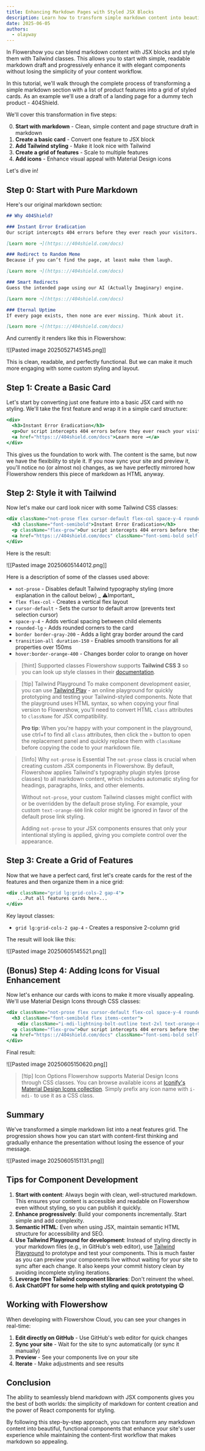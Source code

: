 ```yaml
---
title: Enhancing Markdown Pages with Styled JSX Blocks
description: Learn how to transform simple markdown content into beautiful, JSX components styled with Tailwind CSS. We'll walk through the complete process using a real-world example.
date: 2025-06-05
authors:
  - olayway
---
```


In Flowershow you can blend markdown content with JSX blocks and style them with Tailwind classes. This allows you to start with simple, readable markdown draft and progressively enhance it with elegant components without losing the simplicity of your content workflow.

In this tutorial, we'll walk through the complete process of transforming a simple markdown section with a list of product features into a grid of styled cards. As an example we'll use a draft of a landing page for a dummy tech product - 404Shield.

We'll cover this transformation in five steps:

0. **Start with markdown** - Clean, simple content and page structure draft in markdown
1. **Create a basic card** - Convert one feature to JSX block
2. **Add Tailwind styling** - Make it look nice with Tailwind
3. **Create a grid of features** - Scale to multiple features
4. **Add icons** - Enhance visual appeal with Material Design icons

Let's dive in!

## Step 0: Start with Pure Markdown

Here's our original markdown section:

```markdown
## Why 404Shield?

### Instant Error Eradication
Our script intercepts 404 errors before they ever reach your visitors.

[Learn more ➝](https:://404shield.com/docs)

### Redirect to Random Meme
Because if you can’t find the page, at least make them laugh.

[Learn more ➝](https:://404shield.com/docs)

### Smart Redirects
Guess the intended page using our AI (Actually Imaginary) engine.

[Learn more ➝](https:://404shield.com/docs)

### Eternal Uptime
If every page exists, then none are ever missing. Think about it.

[Learn more ➝](https:://404shield.com/docs)
```

And currently it renders like this in Flowershow:

![[Pasted image 20250527145145.png]]

This is clean, readable, and perfectly functional. But we can make it much more engaging with some custom styling and layout.

## Step 1: Create a Basic Card

Let's start by converting just one feature into a basic JSX card with no styling. We'll take the first feature and wrap it in a simple card structure:

```jsx
<div>
  <h3>Instant Error Eradication</h3>
  <p>Our script intercepts 404 errors before they ever reach your visitors.</p>
  <a href="https:://404shield.com/docs">Learn more →</a>
</div>
```

This gives us the foundation to work with. The content is the same, but now we have the flexibility to style it. If you now sync your site and preview it, you'll notice no (or almost no) changes, as we have perfectly mirrored how Flowershow renders this piece of markdown as HTML anyway.

## Step 2: Style it with Tailwind

Now let's make our card look nicer with some Tailwind CSS classes:

```jsx
<div className="not-prose flex cursor-default flex-col space-y-4 rounded-lg border border-gray-200 p-10 transition-all duration-150 hover:border-orange-400">
  <h3 className="font-semibold">Instant Error Eradication</h3>
  <p className="flex-grow">Our script intercepts 404 errors before they ever reach your visitors.</p>
  <a href="https:://404shield.com/docs" className="font-semi-bold self-start text-sm text-orange-600">Learn more →</a>
</div>
```

Here is the result:

![[Pasted image 20250605144012.png]]

Here is a description of some of the classes used above:
- `not-prose` - Disables default Tailwind typography styling (more explanation in the callout below) _ ⚠️Important_
- `flex flex-col` - Creates a vertical flex layout
- `cursor-default` - Sets the cursor to default arrow (prevents text selection cursor)
- `space-y-4` - Adds vertical spacing between child elements
- `rounded-lg` - Adds rounded corners to the card
- `border border-gray-200` - Adds a light gray border around the card
- `transition-all duration-150` - Enables smooth transitions for all properties over 150ms
- `hover:border-orange-400` - Changes border color to orange on hover


> [!hint] Supported classes
> Flowershow supports **Tailwind CSS 3** so you can look up style classes in their [documentation](https://v3.tailwindcss.com/docs).

> [!tip] Tailwind Playground
> To make component development easier, you can use [Tailwind Play](https://play.tailwindcss.com/) - an online playground for quickly prototyping and testing your Tailwind-styled components. Note that the playground uses HTML syntax, so when copying your final version to Flowershow, you'll need to convert HTML `class` attributes to `className` for JSX compatibility.
>
> **Pro tip**: When you're happy with your component in the playground, use ctrl+f to find all `class` attributes, then click the `>` button to open the replacement panel and quickly replace them with `className` before copying the code to your markdown file.

> [!info] Why `not-prose` is Essential
> The `not-prose` class is crucial when creating custom JSX components in Flowershow. By default, Flowershow applies Tailwind's typography plugin styles (prose classes) to all markdown content, which includes automatic styling for headings, paragraphs, links, and other elements.
>
> Without `not-prose`, your custom Tailwind classes might conflict with or be overridden by the default prose styling. For example, your custom `text-orange-600` link color might be ignored in favor of the default prose link styling.
>
> Adding `not-prose` to your JSX components ensures that only your intentional styling is applied, giving you complete control over the appearance.

## Step 3: Create a Grid of Features

Now that we have a perfect card, first let's create cards for the rest of the features and then organize them in a nice grid:

```jsx
<div className="grid lg:grid-cols-2 gap-4">
	...Put all features cards here...
</div>
```

Key layout classes:
- `grid lg:grid-cols-2 gap-4` - Creates a responsive 2-column grid

The result will look like this:

![[Pasted image 20250605145521.png]]

## (Bonus) Step 4: Adding Icons for Visual Enhancement

Now let's enhance our cards with icons to make it more visually appealing. We'll use Material Design Icons through CSS classes:

```jsx
<div className="not-prose flex cursor-default flex-col space-y-4 rounded-lg border border-gray-200 p-10 transition-all duration-150 hover:border-orange-400">
  <h3 className="font-semibold flex items-center">
    <div className="i-mdi-lightning-bolt-outline text-2xl text-orange-600 mr-2"/>Instant Error Eradication</h3>
  <p className="flex-grow">Our script intercepts 404 errors before they ever reach your visitors.</p>
  <a href="https:://404shield.com/docs" className="font-semi-bold self-start text-sm text-orange-600">Learn more →</a>
</div>
```

Final result:

![[Pasted image 20250605150620.png]]

> [!tip] Icon Options
> Flowershow supports Material Design Icons through CSS classes. You can browse available icons at [Iconify's Material Design Icons collection](https://icon-sets.iconify.design/mdi/). Simply prefix any icon name with `i-mdi-` to use it as a CSS class.

## Summary

We've transformed a simple markdown list into a neat features grid. The progression shows how you can start with content-first thinking and gradually enhance the presentation without losing the essence of your message.

![[Pasted image 20250605151131.png]]

## Tips for Component Development

1. **Start with content**: Always begin with clean, well-structured markdown. This ensures your content is accessible and readable on Flowershow even without styling, so you can publish it quickly.
2. **Enhance progressively**: Build your components incrementally. Start simple and add complexity.
3. **Semantic HTML**: Even when using JSX, maintain semantic HTML structure for accessibility and SEO.
4. **Use Tailwind Playground for development**: Instead of styling directly in your markdown files (e.g., in GitHub's web editor), use [Tailwind Playground](https://play.tailwindcss.com/) to prototype and test your components. This is much faster as you can preview your components live without waiting for your site to sync after each change. It also keeps your commit history clean by avoiding incomplete styling iterations.
5. **Leverage free Tailwind component libraries**: Don't reinvent the wheel.
6. **Ask ChatGPT for some help with styling and quick prototyping 😉**

## Working with Flowershow

When developing with Flowershow Cloud, you can see your changes in real-time:

1. **Edit directly on GitHub** - Use GitHub's web editor for quick changes
2. **Sync your site** - Wait for the site to sync automatically (or sync it manually)
3. **Preview** - See your components live on your site
4. **Iterate** - Make adjustments and see results

## Conclusion

The ability to seamlessly blend markdown with JSX components gives you the best of both worlds: the simplicity of markdown for content creation and the power of React components for styling.

By following this step-by-step approach, you can transform any markdown content into beautiful, functional components that enhance your site's user experience while maintaining the content-first workflow that makes markdown so appealing.

